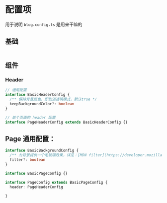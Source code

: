 # 配置项

用于说明 `blog.config.ts` 是用来干嘛的

## 基础

```ts
```

## 组件

### Header

```ts
// 通用配置
interface BasicHeaderConfig {
  /** 保持背景颜色，即取消透明模式，默认true */
  keepBackgroundColor?: boolean
}

// 单个页面的 header 配置
interface PageHeaderConfig extends BasicHeaderConfig {}
```

## Page 通用配置：

```ts
interface BasicBackgroundConfig {
  /** 为背景提供一个毛玻璃效果，详见：[MDN filter](https://developer.mozilla.org/zh-CN/docs/Web/CSS/filter) */
  filter?: boolean
}

interface BasicPageConfig {}

interface PageConfig extends BasicPageConfig {
  header: PageHeaderConfig

}
```